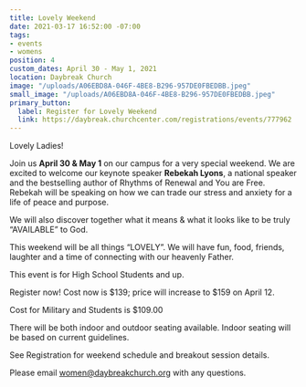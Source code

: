 ```yaml
---
title: Lovely Weekend
date: 2021-03-17 16:52:00 -07:00
tags:
- events
- womens
position: 4
custom_dates: April 30 - May 1, 2021
location: Daybreak Church
image: "/uploads/A06EBD8A-046F-4BE8-B296-957DE0FBEDBB.jpeg"
small_image: "/uploads/A06EBD8A-046F-4BE8-B296-957DE0FBEDBB.jpeg"
primary_button:
  label: Register for Lovely Weekend
  link: https://daybreak.churchcenter.com/registrations/events/777962
---
```


Lovely Ladies!

Join us **April 30 & May 1** on our campus for a very special weekend. We are excited to welcome our keynote speaker **Rebekah Lyons**, a national speaker and the bestselling author of Rhythms of Renewal and You are Free. Rebekah will be speaking on how we can trade our stress and anxiety for a life of peace and purpose. 

We will also discover together what it means & what it looks like to be truly “AVAILABLE” to God.

This weekend will be all things “LOVELY”. We will have fun, food, friends, laughter and a time of connecting with our heavenly Father.

This event is for High School Students and up.

Register now! Cost now is $139; price will increase to $159 on April 12.

Cost for Military and Students is $109.00

There will be both indoor and outdoor seating available. Indoor seating will be based on current guidelines.

See Registration for weekend schedule and breakout session details.

Please email women@daybreakchurch.org with any questions.